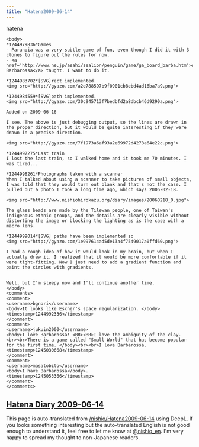 ```yaml
---
title: "Hatena2009-06-14"
---
```


hatena

```
<body>
*1244979836*Games
- Paranoia was a very subtle game of fun, even though I did it with 3 clones to figure out the rules for now.
- <a href='http://www.ne.jp/asahi/sealion/penguin/game/ga_board_barba.htm'>● Barbarossa</a> taught. I want to do it.

*1244983702*[SVG]rect implemented.
<img src="http://gyazo.com/a2e788597b9f0901cb8ebd4ad16ba7a9.png">

*1244984559*[SVG]path implemented.
<img src="http://gyazo.com/30c945713f7bedbfd2a8dbcb46d9290a.png">

Added on 2009-06-16

I see. The above is just debugging output, so the lines are drawn in the proper direction, but it would be quite interesting if they were drawn in a precise direction.

<img src="http://gyazo.com/7f1973a6af93a2e69972d4278a64e22c.png">

*1244997275*Last train
I lost the last train, so I walked home and it took me 70 minutes. I was tired...

*1244998261*Photographs taken with a scanner
When I talked about using a scanner to take pictures of small objects, I was told that they would turn out blank and that's not the case. I pulled out a photo I took a long time ago, which says 2006-02-18.

<img src="http://www.nishiohirokazu.org/diary/images/20060218_0.jpg">

The glass beads are made by the Tilewan people, one of Taiwan's indigenous ethnic groups, and the details are clearly visible without distorting the image or blocking the lighting as is the case with a macro lens.

*1244999014*[SVG] paths have been implemented so
<img src="http://gyazo.com/1e997614ad5de13a4f7549017a0ffd60.png">

I had a rough idea of how it would look in my brain, but when I actually drew it, I realized that it would be more comfortable if it were tight-fitting. Now I just need to add a gradient function and paint the circles with gradients.


Well, but I'm sleepy now and I'll continue another time.
</body>
<comments>
<comment>
<username>bgnori</username>
<body>It looks like Escher's space regularization. </body>
<timestamp>1244992336</timestamp>
</comment>
<comment>
<username>jukuin2000</username>
<body>I love Barbarossa! <BR><BR>I love the ambiguity of the clay. <br><br>There is a game called "Small World" that has become popular for the first time. </body><br><br>I love Barbarossa.
<timestamp>1245030668</timestamp>
</comment>
<comment>
<username>masatobito</username>
<body>I have Barbarossa</body>.
<timestamp>1245053366</timestamp>
</comment>
</comments>
```


[Hatena Diary 2009-06-14](https://nishiohirokazu.hatenadiary.org/archive/2009/06/14)
---
This page is auto-translated from [/nishio/Hatena2009-06-14](https://scrapbox.io/nishio/Hatena2009-06-14) using DeepL. If you looks something interesting but the auto-translated English is not good enough to understand it, feel free to let me know at [@nishio_en](https://twitter.com/nishio_en). I'm very happy to spread my thought to non-Japanese readers.